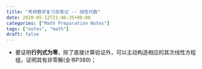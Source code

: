 ```yaml
---
title: "考研数学复习杂笔记 -- 线性代数"
date: 2020-05-12T21:46:35+08:00
categories: ["Math Preparation Notes"]
tags: ["notes", "math"]
draft: false
---
```


+ 要证明**行列式为零**，除了直接计算验证外，可以主动构造相应的其次线性方程组，证明其有非零解(全书P389)；
